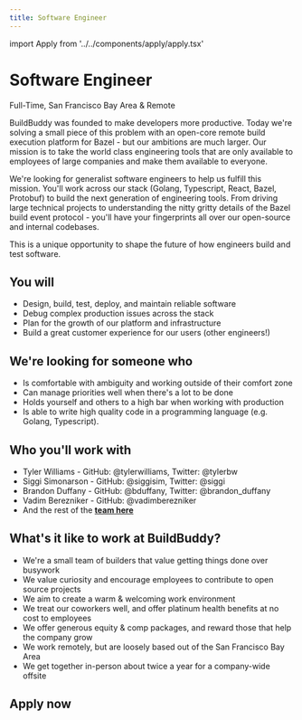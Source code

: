 ```yaml
---
title: Software Engineer
---
```


import Apply from '../../components/apply/apply.tsx'

# Software Engineer

<div className="pill"> Full-Time, San Francisco Bay Area & Remote</div>

BuildBuddy was founded to make developers more productive. Today we're solving a small piece of this problem with an open-core remote build execution platform for Bazel - but our ambitions are much larger. Our mission is to take the world class engineering tools that are only available to employees of large companies and make them available to everyone.

We're looking for generalist software engineers to help us fulfill this mission. You'll work across our stack (Golang, Typescript, React, Bazel, Protobuf) to build the next generation of engineering tools. From driving large technical projects to understanding the nitty gritty details of the Bazel build event protocol - you'll have your fingerprints all over our open-source and internal codebases.

This is a unique opportunity to shape the future of how engineers build and test software.

## You will

- Design, build, test, deploy, and maintain reliable software
- Debug complex production issues across the stack
- Plan for the growth of our platform and infrastructure
- Build a great customer experience for our users (other engineers!)

## We're looking for someone who

- Is comfortable with ambiguity and working outside of their comfort zone
- Can manage priorities well when there's a lot to be done
- Holds yourself and others to a high bar when working with production
- Is able to write high quality code in a programming language (e.g. Golang, Typescript).

## Who you'll work with

- Tyler Williams - GitHub: @tylerwilliams, Twitter: @tylerbw
- Siggi Simonarson - GitHub: @siggisim, Twitter: @siggi
- Brandon Duffany - GitHub: @bduffany, Twitter: @brandon_duffany
- Vadim Berezniker - GitHub: @vadimberezniker
- And the rest of the **[team here](/team)**

## What's it like to work at BuildBuddy?

- We're a small team of builders that value getting things done over busywork
- We value curiosity and encourage employees to contribute to open source projects
- We aim to create a warm & welcoming work environment
- We treat our coworkers well, and offer platinum health benefits at no cost to employees
- We offer generous equity & comp packages, and reward those that help the company grow
- We work remotely, but are loosely based out of the San Francisco Bay Area
- We get together in-person about twice a year for a company-wide offsite

## Apply now

<Apply />

